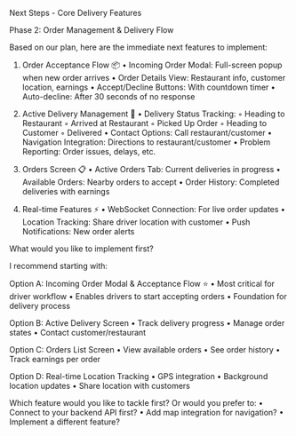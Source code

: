 Next Steps - Core Delivery Features

Phase 2: Order Management & Delivery Flow

Based on our plan, here are the immediate next features to implement:

1. Order Acceptance Flow 📦
   • Incoming Order Modal: Full-screen popup when new order arrives
   • Order Details View: Restaurant info, customer location, earnings
   • Accept/Decline Buttons: With countdown timer
   • Auto-decline: After 30 seconds of no response

2. Active Delivery Management 🚗
   • Delivery Status Tracking:
   ◦ Heading to Restaurant
   ◦ Arrived at Restaurant
   ◦ Picked Up Order
   ◦ Heading to Customer
   ◦ Delivered
   • Contact Options: Call restaurant/customer
   • Navigation Integration: Directions to restaurant/customer
   • Problem Reporting: Order issues, delays, etc.

3. Orders Screen 📋
   • Active Orders Tab: Current deliveries in progress
   • Available Orders: Nearby orders to accept
   • Order History: Completed deliveries with earnings

4. Real-time Features ⚡
   • WebSocket Connection: For live order updates
   • Location Tracking: Share driver location with customer
   • Push Notifications: New order alerts

What would you like to implement first?

I recommend starting with:

Option A: Incoming Order Modal & Acceptance Flow ⭐
• Most critical for driver workflow
• Enables drivers to start accepting orders
• Foundation for delivery process

Option B: Active Delivery Screen
• Track delivery progress
• Manage order states
• Contact customer/restaurant

Option C: Orders List Screen
• View available orders
• See order history
• Track earnings per order

Option D: Real-time Location Tracking
• GPS integration
• Background location updates
• Share location with customers

Which feature would you like to tackle first? Or would you prefer to:
• Connect to your backend API first?
• Add map integration for navigation?
• Implement a different feature?

